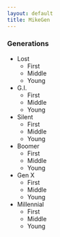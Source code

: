 ```yaml
---
layout: default
title: MikeGen
---
```

### Generations
- Lost
  - First
  - Middle
  - Young
- G.I.
  - First
  - Middle
  - Young 
- Silent
  - First
  - Middle
  - Young
- Boomer
  - First
  - Middle
  - Young
- Gen X
  - First
  - Middle
  - Young
- Millennial
  - First
  - Middle
  - Young
